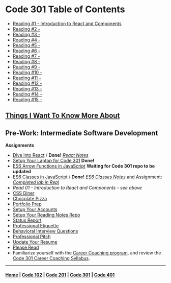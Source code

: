 # Code 301 Table of Contents

  - [Reading #1 - Introduction to React and Components](301/301_1.md)
  - [Reading #2 - ](301/301_2.md)
  - [Reading #3 - ](301/301_3.md)
  - [Reading #4 - ](301/301_4.md)
  - [Reading #5 - ](301/301_5.md)
  - [Reading #6 - ](301/301_6.md)
  - [Reading #7 - ](301/301_7.md)
  - [Reading #8 - ](301/301_8.md)
  - [Reading #9 - ](301/301_9.md)
  - [Reading #10 - ](301/301_10.md)
  - [Reading #11 - ](301/301_11.md)
  - [Reading #12 - ](301/301_12.md)
  - [Reading #13 - ](301/301_13.md)
  - [Reading #14 - ](301/301_14.md)
  - [Reading #15 - ](301/301_15.md)

## [Things I Want To Know More About](301/things.md)

## Pre-Work: Intermediate Software Development
**Assignments**
- [Dive into React](https://codefellows.github.io/code-301-guide/curriculum/prework/react) / **Done!** *[React Notes](301/react.md)*
- [Setup Your Laptop for Code 301](https://codefellows.github.io/setup-guide/code-301) **Done!**
- [ES6 Arrow Functions in JavaScript](https://codefellows.github.io/code-301-guide/curriculum/prework/arrow-functions) **Waiting for Code 301 repo to be updated**
- [ES6 Classes in JavaScript](https://codefellows.github.io/code-301-guide/curriculum/prework/classes) / **Done!** *[ES6 Classes Notes](301/es6-classes.md)* and Assignment: *[Completed lab in Repl](https://replit.com/@stefr/ES6-Classes#vehicles-with-classes.js)*
- *Read 01 - Introduction to React and Components - see above*
- [CSS Diner](https://codefellows.github.io/code-301-guide/curriculum/prework/css_diner.html)
- [Chocolate Pizza](https://codefellows.github.io/code-301-guide/curriculum/prework/chocolate_pizza)
- [Portfolio Prep](https://codefellows.github.io/code-301-guide/curriculum/prework/portfolio_prep)
- [Setup Your Accounts](https://codefellows.github.io/common_curriculum/prep_work/Setup_Your_Accounts)
- [Setup Your Reading Notes Repo](https://codefellows.github.io/common_curriculum/prep_work/Setup_Readings)
- [Status Report](https://codefellows.github.io/common_curriculum/career_coaching/301/status-report)
- [Professional Etiquette](https://codefellows.github.io/common_curriculum/career_coaching/301/professional-etiquette)
- [Behavioral Interview Questions](https://codefellows.github.io/common_curriculum/career_coaching/301/behavioral-questions)
- [Professional Pitch](https://codefellows.github.io/common_curriculum/career_coaching/301/professional-pitch-draft)
- [Update Your Resume]()
- [Please Read](https://codefellows.github.io/common_curriculum/career_coaching/301/update-your-resume)
- Familiarize yourself with the [Career Coaching program](https://codefellows.github.io/common_curriculum/career_coaching), and review the [Code 301 Career Coaching Syllabus](https://codefellows.github.io/common_curriculum/career_coaching/301/301-career-coaching-syllabus).

***
#### [Home](README.md) | [Code 102](102main.md) | [Code 201](201main.md) | [Code 301](301main.md) | [Code 401](401main.md)